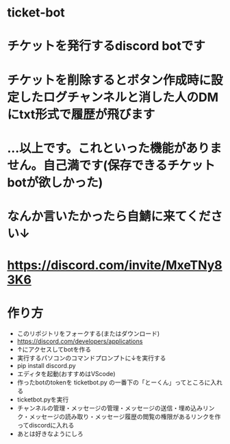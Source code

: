 # ticket-bot
# チケットを発行するdiscord botです
# チケットを削除するとボタン作成時に設定したログチャンネルと消した人のDMにtxt形式で履歴が飛びます
# ...以上です。これといった機能がありません。自己満です(保存できるチケットbotが欲しかった)
# なんか言いたかったら自鯖に来てください↓
# https://discord.com/invite/MxeTNy83K6
# 作り方
- このリポジトリをフォークする(またはダウンロード)
- https://discord.com/developers/applications
- ↑にアクセスしてbotを作る
- 実行するパソコンのコマンドプロンプトに↓を実行する
- pip install discord.py
- エディタを起動(おすすめはVScode)
- 作ったbotのtokenを ticketbot.py の一番下の「とーくん」ってところに入れる
- ticketbot.pyを実行
- チャンネルの管理・メッセージの管理・メッセージの送信・埋め込みリンク・メッセージの読み取り・メッセージ履歴の閲覧の権限があるリンクを作ってdiscordに入れる
- あとは好きなようにしろ
